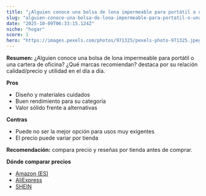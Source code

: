 ```yaml
---
title: "¿Alguien conoce una bolsa de lona impermeable para portátil o una cartera de oficina? ¿Qué marcas recomiendan?"
slug: "alguien-conoce-una-bolsa-de-lona-impermeable-para-portatil-o-una-cartera-de-ofic"
date: "2025-10-09T06:33:15.124Z"
niche: "hogar"
score: 1
hero: "https://images.pexels.com/photos/971325/pexels-photo-971325.jpeg?auto=compress&cs=tinysrgb&fit=crop&h=627&w=1200&auto=compress&cs=tinysrgb&w=1200&h=675&fit=crop"
---
```


**Resumen:** ¿Alguien conoce una bolsa de lona impermeable para portátil o una cartera de oficina? ¿Qué marcas recomiendan? destaca por su relación calidad/precio y utilidad en el día a día.

**Pros**
- Diseño y materiales cuidados
- Buen rendimiento para su categoría
- Valor sólido frente a alternativas

**Contras**
- Puede no ser la mejor opción para usos muy exigentes
- El precio puede variar por tienda

**Recomendación:** compara precio y reseñas por tienda antes de comprar.

**Dónde comparar precios**
- [Amazon (ES)](https://www.amazon.es/s?k=%C2%BFAlguien%20conoce%20una%20bolsa%20de%20lona%20impermeable%20para%20port%C3%A1til%20o%20una%20cartera%20de%20oficina%3F%20%C2%BFQu%C3%A9%20marcas%20recomiendan%3F&tag=teknovashop25-21)
- [AliExpress](https://www.aliexpress.com/wholesale?SearchText=%C2%BFAlguien%20conoce%20una%20bolsa%20de%20lona%20impermeable%20para%20port%C3%A1til%20o%20una%20cartera%20de%20oficina%3F%20%C2%BFQu%C3%A9%20marcas%20recomiendan%3F)
- [SHEIN](https://www.shein.com/pdsearch/%C2%BFAlguien%20conoce%20una%20bolsa%20de%20lona%20impermeable%20para%20port%C3%A1til%20o%20una%20cartera%20de%20oficina%3F%20%C2%BFQu%C3%A9%20marcas%20recomiendan%3F)